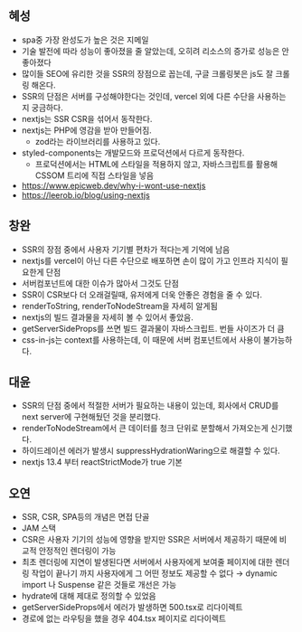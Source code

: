 ## 혜성

- spa중 가장 완성도가 높은 것은 지메일
- 기술 발전에 따라 성능이 좋아졌을 줄 알았는데, 오히려 리소스의 증가로 성능은 안좋아졌다
- 많이들 SEO에 유리한 것을 SSR의 장점으로 꼽는데, 구글 크롤링봇은 js도 잘 크롤링 해온다.
- SSR의 단점은 서버를 구성해야한다는 것인데, vercel 외에 다른 수단을 사용하는지 궁금하다.
- nextjs는 SSR CSR을 섞어서 동작한다.
- nextjs는 PHP에 영감을 받아 만들어짐.
  - zod라는 라이브러리를 사용하고 있다.
- styled-components는 개발모드와 프로덕션에서 다르게 동작한다.
  - 프로덕션에서는 HTML에 스타일을 적용하지 않고, 자바스크립트를 활용해 CSSOM 트리에 직접 스타일을 넣음
- https://www.epicweb.dev/why-i-wont-use-nextjs
- https://leerob.io/blog/using-nextjs

## 창완

- SSR의 장점 중에서 사용자 기기별 편차가 적다는게 기억에 남음
- nextjs를 vercel이 아닌 다른 수단으로 배포하면 손이 많이 가고 인프라 지식이 필요한게 단점
- 서버컴포넌트에 대한 이슈가 많아서 그것도 단점
- SSR이 CSR보다 더 오래걸릴때, 유저에게 더욱 안좋은 경험을 줄 수 있다.
- renderToString, renderToNodeStream을 자세히 알게됨
- nextjs의 빌드 결과물을 자세히 볼 수 있어서 좋았음.
- getServerSideProps를 쓰면 빌드 결과물이 자바스크립트. 번들 사이즈가 더 큼
- css-in-js는 context를 사용하는데, 이 때문에 서버 컴포넌트에서 사용이 불가능하다.

## 대윤

- SSR의 단점 중에서 적절한 서버가 필요하는 내용이 있는데, 회사에서 CRUD를 next server에 구현해뒀던 것을 분리했다.
- renderToNodeStream에서 큰 데이터를 청크 단위로 분할해서 가져오는게 신기했다.
- 하이드레이션 에러가 발생시 suppressHydrationWaring으로 해결할 수 있다.
- nextjs 13.4 부터 reactStrictMode가 true 기본

## 오연

- SSR, CSR, SPA등의 개념은 면접 단골
- JAM 스택
- CSR은 사용자 기기의 성능에 영향을 받지만 SSR은 서버에서 제공하기 때문에 비교적 안정적인 렌더링이 가능
- 최초 렌더링에 지연이 발생된다면 서버에서 사용자에게 보여줄 페이지에 대한 렌더링 작업이 끝나기 까지 사용자에게 그 어떤 정보도 제공할 수 없다 → dynamic import 나 Suspense 같은 것들로 개선은 가능
- hydrate에 대해 제대로 정의할 수 있었음
- getServerSideProps에서 에러가 발생하면 500.tsx로 리다이렉트
- 경로에 없는 라우팅을 했을 경우 404.tsx 페이지로 리다이렉트
